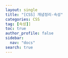 ```yaml
---
layout: single
title: "[CSS] 개념정리-속성"
categories: CSS
tag: [속성]]
toc: true
author_profile: false
sidebar:
  nav: "docs"
search: true
---
```

